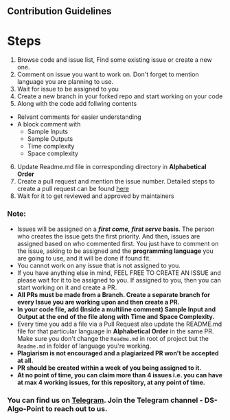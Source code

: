 ## Contribution Guidelines

# Steps

1. Browse code and issue list, Find some existing issue or create a new one.
2. Comment on issue you want to work on. Don't forget to mention language you are planning to use.
3. Wait for issue to be assigned to you
4. Create a new branch in your forked repo and start working on your code
5. Along with the code add follwing contents

- Relvant comments for easier understanding
- A block comment with
  - Sample Inputs
  - Sample Outputs
  - Time complexity
  - Space complexity

6. Update Readme.md file in corresponding directory in **Alphabetical Order**
7. Create a pull request and mention the issue number. Detailed steps to create a pull request can be found [here](STEPS_FOR_PR.md)
8. Wait for it to get reviewed and approved by maintainers

### Note:

- Issues will be assigned on a **_first come, first serve_ basis**. The person who creates the issue gets the first priority. And then, issues are assigned based on who commented first. You just have to comment on the issue, asking to be assigned and the **programming language** you are going to use, and it will be done if found fit.
- You cannot work on any issue that is not assigned to you.
- If you have anything else in mind, FEEL FREE TO CREATE AN ISSUE and please wait for it to be assigned to you. If assigned to you, then you can start working on it and create a PR.
- **All PRs must be made from a Branch. Create a separate branch for every Issue you are working upon and then create a PR.**
- **In your code file, add (Inside a multiline comment) Sample Input and Output at the end of the file along with Time and Space Complexity.**
- Every time you add a file via a Pull Request also update the README.md file for that particular language in **Alphabetical Order** in the same PR. Make sure you don't change the `Readme.md` in root of project but the `Readme.md` in folder of language you're working.
- **Plagiarism is not encouraged and a plagiarized PR won't be accepted at all.**
- **PR should be created within a week of you being assigned to it.**
- **At no point of time, you can claim more than 4 issues i.e. you can have at max 4 working issues, for this repository, at any point of time.**

### You can find us on [Telegram](https://t.me/joinchat/H9iFuRyDNgL2FRgCrt_0aA). Join the Telegram channel - DS-Algo-Point to reach out to us.
